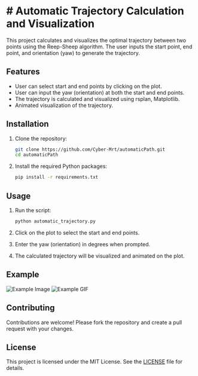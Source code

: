# # Automatic Trajectory Calculation and Visualization

This project calculates and visualizes the optimal trajectory between two points using the Reep-Sheep algorithm. The user inputs the start point, end point, and orientation (yaw) to generate the trajectory.

## Features

- User can select start and end points by clicking on the plot.
- User can input the yaw (orientation) at both the start and end points.
- The trajectory is calculated and visualized using rsplan, Matplotlib.
- Animated visualization of the trajectory.

## Installation

1. Clone the repository:
    ```sh
    git clone https://github.com/Cyber-Mrt/automaticPath.git
    cd automaticPath
    ```

2. Install the required Python packages:
    ```sh
    pip install -r requirements.txt
    ```

## Usage

1. Run the script:
    ```sh
    python automatic_trajectory.py
    ```

2. Click on the plot to select the start and end points.
3. Enter the yaw (orientation) in degrees when prompted.
4. The calculated trajectory will be visualized and animated on the plot.

## Example

![Example Image](example.png)
![Example GIF](exampleGIF.gif)

## Contributing

Contributions are welcome! Please fork the repository and create a pull request with your changes.

## License

This project is licensed under the MIT License. See the [LICENSE](LICENSE) file for details.
